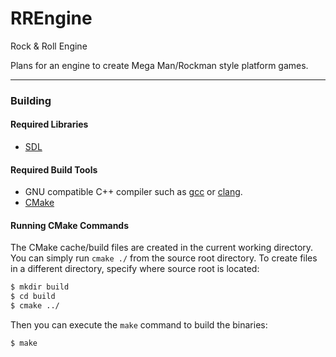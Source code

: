 # RREngine
Rock &amp; Roll Engine

Plans for an engine to create Mega Man/Rockman style platform games.

---
### Building

#### Required Libraries

- [SDL](https://libsdl.org/)

#### Required Build Tools

- GNU compatible C++ compiler such as [gcc](https://www.gnu.org/software/gcc/) or [clang](https://clang.llvm.org/).
- [CMake](https://cmake.org/)

#### Running CMake Commands

The CMake cache/build files are created in the current working directory. You can simply
run `cmake ./` from the source root directory. To create files in a different directory,
specify where source root is located:

```bash
$ mkdir build
$ cd build
$ cmake ../
```

Then you can execute the `make` command to build the binaries:

```bash
$ make
```
